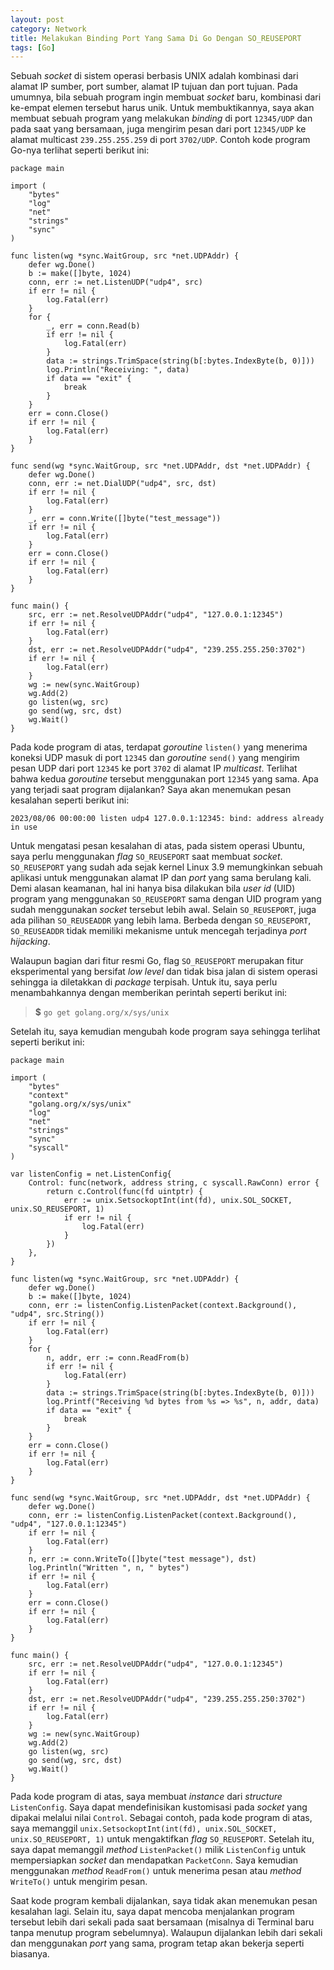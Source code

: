 ```yaml
---
layout: post
category: Network
title: Melakukan Binding Port Yang Sama Di Go Dengan SO_REUSEPORT
tags: [Go]
---
```


Sebuah *socket* di sistem operasi berbasis UNIX adalah kombinasi dari alamat IP sumber, port sumber, alamat IP tujuan 
dan port tujuan.  Pada umumnya, bila sebuah program ingin membuat *socket* baru, kombinasi dari ke-empat elemen tersebut 
harus unik.  Untuk membuktikannya, saya akan membuat sebuah program yang melakukan *binding* di port `12345/UDP` dan pada
saat yang bersamaan, juga mengirim pesan dari port `12345/UDP` ke alamat multicast `239.255.255.259` di port `3702/UDP`. 
Contoh kode program Go-nya terlihat seperti berikut ini:

```golang
package main

import (
	"bytes"
	"log"
	"net"
	"strings"
	"sync"
)

func listen(wg *sync.WaitGroup, src *net.UDPAddr) {
	defer wg.Done()
	b := make([]byte, 1024)
	conn, err := net.ListenUDP("udp4", src)
	if err != nil {
		log.Fatal(err)
	}
	for {
		_, err = conn.Read(b)
		if err != nil {
			log.Fatal(err)
		}
		data := strings.TrimSpace(string(b[:bytes.IndexByte(b, 0)]))
		log.Println("Receiving: ", data)
		if data == "exit" {
			break
		}
	}
	err = conn.Close()
	if err != nil {
		log.Fatal(err)
	}
}

func send(wg *sync.WaitGroup, src *net.UDPAddr, dst *net.UDPAddr) {
	defer wg.Done()
	conn, err := net.DialUDP("udp4", src, dst)
	if err != nil {
		log.Fatal(err)
	}
	_, err = conn.Write([]byte("test_message"))
	if err != nil {
		log.Fatal(err)
	}
	err = conn.Close()
	if err != nil {
		log.Fatal(err)
	}
}

func main() {
	src, err := net.ResolveUDPAddr("udp4", "127.0.0.1:12345")
	if err != nil {
		log.Fatal(err)
	}
	dst, err := net.ResolveUDPAddr("udp4", "239.255.255.250:3702")
	if err != nil {
		log.Fatal(err)
	}
	wg := new(sync.WaitGroup)
	wg.Add(2)
	go listen(wg, src)
	go send(wg, src, dst)
	wg.Wait()
}
```

Pada kode program di atas, terdapat *goroutine* `listen()` yang menerima koneksi UDP masuk di port `12345` dan *goroutine* `send()` yang 
mengirim pesan UDP dari port `12345` ke port `3702` di alamat IP *multicast*.  Terlihat bahwa kedua *goroutine* tersebut menggunakan
port `12345` yang sama.  Apa yang terjadi saat program dijalankan?  Saya akan menemukan pesan kesalahan seperti berikut ini:

```
2023/08/06 00:00:00 listen udp4 127.0.0.1:12345: bind: address already in use
```

Untuk mengatasi pesan kesalahan di atas, pada sistem operasi Ubuntu, saya perlu menggunakan *flag* `SO_REUSEPORT` saat 
membuat *socket*. `SO_REUSEPORT` yang sudah ada sejak kernel Linux 3.9 memungkinkan sebuah aplikasi untuk menggunakan alamat IP 
dan *port* yang sama berulang kali.  Demi alasan keamanan, hal ini hanya bisa dilakukan bila *user id* (UID) program yang 
menggunakan `SO_REUSEPORT` sama dengan UID program yang sudah menggunakan *socket* tersebut lebih
awal.  Selain `SO_REUSEPORT`, juga ada pilihan `SO_REUSEADDR` yang lebih lama.  Berbeda dengan `SO_REUSEPORT`, `SO_REUSEADDR`
tidak memiliki mekanisme untuk mencegah terjadinya *port hijacking*.

Walaupun bagian dari fitur resmi Go, flag `SO_REUSEPORT` merupakan fitur eksperimental yang bersifat *low level* dan tidak
bisa jalan di sistem operasi sehingga ia diletakkan di *package* terpisah.  Untuk itu, saya perlu menambahkannya dengan
memberikan perintah seperti berikut ini:

><strong>$</strong> <code>go get golang.org/x/sys/unix</code>

Setelah itu, saya kemudian mengubah kode program saya sehingga terlihat seperti berikut ini:

```golang
package main

import (
	"bytes"
	"context"
	"golang.org/x/sys/unix"
	"log"
	"net"
	"strings"
	"sync"
	"syscall"
)

var listenConfig = net.ListenConfig{
	Control: func(network, address string, c syscall.RawConn) error {
		return c.Control(func(fd uintptr) {
			err := unix.SetsockoptInt(int(fd), unix.SOL_SOCKET, unix.SO_REUSEPORT, 1)
			if err != nil {
				log.Fatal(err)
			}
		})
	},
}

func listen(wg *sync.WaitGroup, src *net.UDPAddr) {
	defer wg.Done()
	b := make([]byte, 1024)
	conn, err := listenConfig.ListenPacket(context.Background(), "udp4", src.String())
	if err != nil {
		log.Fatal(err)
	}
	for {
		n, addr, err := conn.ReadFrom(b)
		if err != nil {
			log.Fatal(err)
		}
		data := strings.TrimSpace(string(b[:bytes.IndexByte(b, 0)]))
		log.Printf("Receiving %d bytes from %s => %s", n, addr, data)
		if data == "exit" {
			break
		}
	}
	err = conn.Close()
	if err != nil {
		log.Fatal(err)
	}
}

func send(wg *sync.WaitGroup, src *net.UDPAddr, dst *net.UDPAddr) {
	defer wg.Done()
	conn, err := listenConfig.ListenPacket(context.Background(), "udp4", "127.0.0.1:12345")	
	if err != nil {
		log.Fatal(err)
	}
	n, err := conn.WriteTo([]byte("test message"), dst)
	log.Println("Written ", n, " bytes")
	if err != nil {
		log.Fatal(err)
	}
	err = conn.Close()
	if err != nil {
		log.Fatal(err)
	}
}

func main() {
	src, err := net.ResolveUDPAddr("udp4", "127.0.0.1:12345")
	if err != nil {
		log.Fatal(err)
	}
	dst, err := net.ResolveUDPAddr("udp4", "239.255.255.250:3702")
	if err != nil {
		log.Fatal(err)
	}
	wg := new(sync.WaitGroup)
	wg.Add(2)
	go listen(wg, src)
	go send(wg, src, dst)
	wg.Wait()
}
```

Pada kode program di atas, saya membuat *instance* dari *structure* `ListenConfig`.  Saya dapat mendefinisikan kustomisasi 
pada *socket* yang dipakai melalui nilai `Control`.  Sebagai contoh, pada kode program di atas, saya memanggil
`unix.SetsockoptInt(int(fd), unix.SOL_SOCKET, unix.SO_REUSEPORT, 1)` untuk mengaktifkan *flag* `SO_REUSEPORT`.  Setelah itu,
saya dapat memanggil *method* `ListenPacket()` milik `ListenConfig` untuk mempersiapkan *socket* dan mendapatkan `PacketConn`.
Saya kemudian menggunakan *method* `ReadFrom()` untuk menerima pesan atau *method* `WriteTo()` untuk mengirim pesan. 

Saat kode program kembali dijalankan, saya tidak akan menemukan pesan kesalahan lagi.  Selain itu, saya dapat mencoba menjalankan
program tersebut lebih dari sekali pada saat bersamaan (misalnya di Terminal baru tanpa menutup program sebelumnya).  Walaupun 
dijalankan lebih dari sekali dan menggunakan *port* yang sama, program tetap akan bekerja seperti biasanya.
